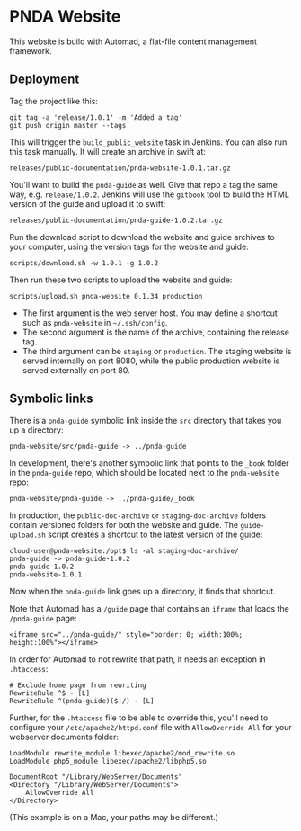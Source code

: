 # PNDA Website

This website is build with Automad, a flat-file content management framework. 

## Deployment

Tag the project like this:

```
git tag -a 'release/1.0.1' -m 'Added a tag'
git push origin master --tags
```

This will trigger the `build_public_website` task in Jenkins. You can also run this task manually. It will create an archive in swift at:

```
releases/public-documentation/pnda-website-1.0.1.tar.gz
```

You'll want to build the `pnda-guide` as well. Give that repo a tag the same way, e.g. `release/1.0.2`. Jenkins will use the `gitbook` tool to build the HTML version of the guide and upload it to swift:

```
releases/public-documentation/pnda-guide-1.0.2.tar.gz
```

Run the download script to download the website and guide archives to your computer, using the version tags for the website and guide:

```
scripts/download.sh -w 1.0.1 -g 1.0.2
```

Then run these two scripts to upload the website and guide:

```
scripts/upload.sh pnda-website 0.1.34 production
```

* The first argument is the web server host. You may define a shortcut such as `pnda-website` in `~/.ssh/config`. 
* The second argument is the name of the archive, containing the release tag.
* The third argument can be `staging` or `production`. The staging website is served internally on port 8080, while the public production website is served externally on port 80.

## Symbolic links

There is a `pnda-guide` symbolic link inside the `src` directory that takes you up a directory:

```
pnda-website/src/pnda-guide -> ../pnda-guide
```

In development, there's another symbolic link that points to the `_book` folder in the `pnda-guide` repo, which should be located next to the `pnda-website` repo:

```
pnda-website/pnda-guide -> ../pnda-guide/_book
```

In production, the `public-doc-archive` or `staging-doc-archive` folders contain versioned folders for both the website and guide. The `guide-upload.sh` script creates a shortcut to the latest version of the guide:

```
cloud-user@pnda-website:/opt$ ls -al staging-doc-archive/
pnda-guide -> pnda-guide-1.0.2
pnda-guide-1.0.2
pnda-website-1.0.1
```

Now when the `pnda-guide` link goes up a directory, it finds that shortcut. 

Note that Automad has a `/guide` page that contains an `iframe` that loads the `/pnda-guide` page:

```
<iframe src="../pnda-guide/" style="border: 0; width:100%; height:100%"></iframe>
```

In order for Automad to not rewrite that path, it needs an exception in `.htaccess`:

```
# Exclude home page from rewriting
RewriteRule ^$ - [L]
RewriteRule ^(pnda-guide)($|/) - [L]
```

Further, for the `.htaccess` file to be able to override this, you'll need to configure your `/etc/apache2/httpd.conf` file with `AllowOverride All` for your webserver documents folder:

```
LoadModule rewrite_module libexec/apache2/mod_rewrite.so
LoadModule php5_module libexec/apache2/libphp5.so

DocumentRoot "/Library/WebServer/Documents"
<Directory "/Library/WebServer/Documents">
    AllowOverride All
</Directory>
```

(This example is on a Mac, your paths may be different.)




